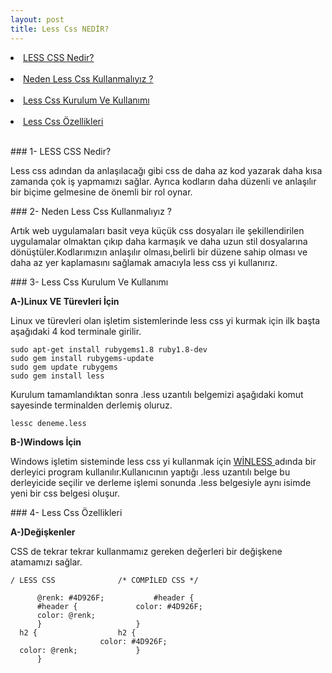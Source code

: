 ```yaml
---
layout: post
title: Less Css NEDİR?
---
```

<li><a href="#less1"> LESS CSS Nedir?</a></li><br>
<li><a href="#less2"> Neden Less Css Kullanmalıyız ? </a></li><br>
<li><a href="#less3"> Less Css Kurulum Ve Kullanımı</a></li><br>
<li><a href="#less4"> Less Css Özellikleri</a></li><br>

###<a id="less1"> 1- LESS CSS Nedir? </a>

Less css adından da anlaşılacağı gibi css de daha az kod yazarak daha kısa zamanda çok iş yapmamızı sağlar. Ayrıca kodların daha düzenli ve anlaşılır bir biçime gelmesine de önemli bir rol oynar.

###<a id="less2"> 2- Neden Less Css Kullanmalıyız ? </a>

Artık web uygulamaları basit veya küçük css dosyaları ile şekillendirilen uygulamalar olmaktan çıkıp daha karmaşık ve daha uzun stil dosyalarına dönüştüler.Kodlarımızın anlaşılır olması,belirli bir düzene sahip olması
ve daha az yer kaplamasını sağlamak amacıyla less css yi kullanırız.

###<a id="less3"> 3- Less Css Kurulum Ve Kullanımı </a><br>


<b> A-)Linux VE Türevleri İçin </b>

Linux ve türevleri olan işletim sistemlerinde less css yi kurmak için ilk başta aşağıdaki 4 kod terminale girilir.

 	sudo apt-get install rubygems1.8 ruby1.8-dev 
 	sudo gem install rubygems-update 
	sudo gem update rubygems 
	sudo gem install less 

Kurulum tamamlandıktan sonra .less uzantılı belgemizi aşağıdaki komut sayesinde terminalden derlemiş oluruz.

	lessc deneme.less 


<b> B-)Windows İçin </b>

Windows işletim sisteminde less css yi kullanmak için <a href ="http://winless.org"> WİNLESS </a> adında bir derleyici program kullanılır.Kullanıcının yaptığı .less uzantılı belge bu derleyicide seçilir ve derleme işlemi sonunda .less belgesiyle aynı isimde yeni bir css belgesi
oluşur.


###<a id="less4"> 4- Less Css Özellikleri </a>

<b> A-)Değişkenler </b>

CSS de tekrar tekrar kullanmamız gereken değerleri bir değişkene atamamızı sağlar.

	/ LESS CSS				/* COMPİLED CSS */

          @renk: #4D926F;			#header {
          #header {				color: #4D926F;
          color: @renk;
          } 					}
	  h2 { 					h2 {
						color: #4D926F;
	  color: @renk;				}
          }






















